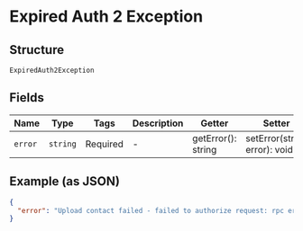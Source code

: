 
# Expired Auth 2 Exception

## Structure

`ExpiredAuth2Exception`

## Fields

| Name | Type | Tags | Description | Getter | Setter |
|  --- | --- | --- | --- | --- | --- |
| `error` | `string` | Required | - | getError(): string | setError(string error): void |

## Example (as JSON)

```json
{
  "error": "Upload contact failed - failed to authorize request: rpc error: code = Unauthenticated desc = invalid auth token: rpc error: code = Unauthenticated desc = failed to parse token with claims: token is expired by 15s"
}
```

